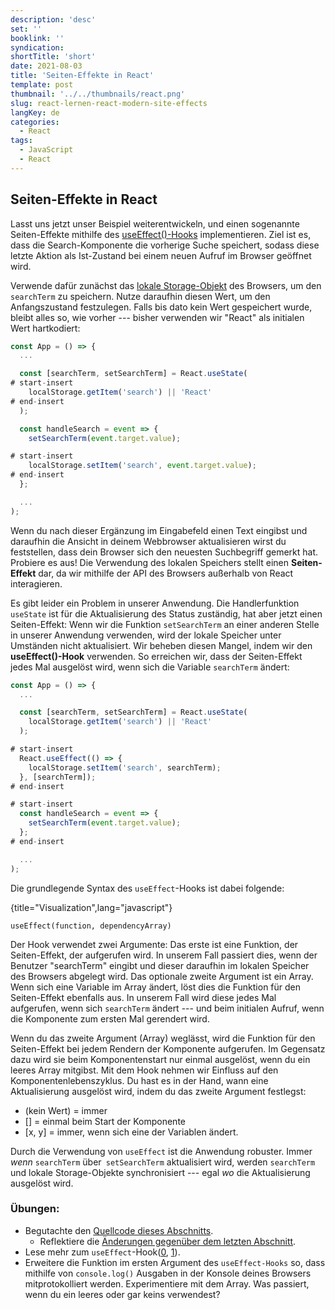 ```yaml
---
description: 'desc'
set: ''
booklink: ''
syndication:
shortTitle: 'short'
date: 2021-08-03
title: 'Seiten-Effekte in React'
template: post
thumbnail: '../../thumbnails/react.png'
slug: react-lernen-react-modern-site-effects
langKey: de
categories:
  - React
tags:
  - JavaScript
  - React
---
```


## Seiten-Effekte in React

Lasst uns jetzt unser Beispiel weiterentwickeln, und einen sogenannte Seiten-Effekte mithilfe des [useEffect()-Hooks](https://de.reactjs.org/docs/hooks-effect.html) implementieren. Ziel ist es, dass die Search-Komponente die vorherige Suche speichert, sodass diese letzte Aktion als Ist-Zustand bei einem neuen Aufruf im Browser geöffnet wird.

Verwende dafür zunächst das [lokale Storage-Objekt](https://developer.mozilla.org/de/docs/Web/API/Window/localStorage) des Browsers, um den `searchTerm` zu speichern. Nutze daraufhin diesen Wert, um den Anfangszustand festzulegen. Falls bis dato kein Wert gespeichert wurde, bleibt alles so, wie vorher --- bisher verwenden wir "React" als initialen Wert hartkodiert:

```js
const App = () => {
  ...

  const [searchTerm, setSearchTerm] = React.useState(
# start-insert
    localStorage.getItem('search') || 'React'
# end-insert
  );

  const handleSearch = event => {
    setSearchTerm(event.target.value);

# start-insert
    localStorage.setItem('search', event.target.value);
# end-insert
  };

  ...
);
```

Wenn du nach dieser Ergänzung im Eingabefeld einen Text eingibst und daraufhin die Ansicht in deinem Webbrowser aktualisieren wirst du feststellen, dass dein Browser sich den neuesten Suchbegriff gemerkt hat. Probiere es aus! Die Verwendung des lokalen Speichers stellt einen **Seiten-Effekt** dar, da wir mithilfe der API des Browsers außerhalb von React interagieren.

Es gibt leider ein Problem in unserer Anwendung. Die Handlerfunktion `useState` ist für die Aktualisierung des Status zuständig, hat aber jetzt einen Seiten-Effekt: Wenn wir die Funktion `setSearchTerm` an einer anderen Stelle in unserer Anwendung verwenden, wird der lokale Speicher unter Umständen nicht aktualisiert. Wir beheben diesen Mangel, indem wir den **useEffect()-Hook** verwenden. So erreichen wir, dass der Seiten-Effekt jedes Mal ausgelöst wird, wenn sich die Variable `searchTerm` ändert:

```js
const App = () => {
  ...

  const [searchTerm, setSearchTerm] = React.useState(
    localStorage.getItem('search') || 'React'
  );

# start-insert
  React.useEffect(() => {
    localStorage.setItem('search', searchTerm);
  }, [searchTerm]);
# end-insert

# start-insert
  const handleSearch = event => {
    setSearchTerm(event.target.value);
  };
# end-insert

  ...
);
```

Die grundlegende Syntax des `useEffect`-Hooks ist dabei folgende:

{title="Visualization",lang="javascript"}
```
useEffect(function, dependencyArray)
```

Der Hook verwendet zwei Argumente: Das erste ist eine Funktion, der Seiten-Effekt, der aufgerufen wird. In unserem Fall passiert dies, wenn der Benutzer "searchTerm" eingibt und dieser daraufhin im lokalen Speicher des Browsers abgelegt wird. Das optionale zweite Argument ist ein Array. Wenn sich eine Variable im Array ändert, löst dies die Funktion für den Seiten-Effekt ebenfalls aus. In unserem Fall wird diese jedes Mal aufgerufen, wenn sich `searchTerm` ändert --- und beim initialen Aufruf, wenn die Komponente zum ersten Mal gerendert wird.

Wenn du das zweite Argument (Array) weglässt, wird die Funktion für den Seiten-Effekt bei jedem Rendern der Komponente aufgerufen. Im Gegensatz dazu wird sie beim Komponentenstart nur einmal ausgelöst, wenn du ein leeres Array mitgibst. Mit dem Hook nehmen wir Einfluss auf den Komponentenlebenszyklus. Du hast es in der Hand, wann eine Aktualisierung ausgelöst wird, indem du das zweite Argument festlegst:
- (kein Wert) = immer
- [] = einmal beim Start der Komponente
- [x, y] = immer, wenn sich eine der Variablen ändert.

Durch die Verwendung von `useEffect` ist die Anwendung robuster. Immer *wenn* `searchTerm` über` setSearchTerm` aktualisiert wird, werden `searchTerm` und lokale Storage-Objekte synchronisiert --- egal *wo* die Aktualisierung ausgelöst wird.

### Übungen:

* Begutachte den [Quellcode dieses Abschnitts](https://codesandbox.io/s/github/the-road-to-learn-react/hacker-stories/tree/hs/React-Side-Effects).
  * Reflektiere die [Änderungen gegenüber dem letzten Abschnitt](https://github.com/the-road-to-learn-react/hacker-stories/compare/hs/Props-Handling...hs/React-Side-Effects?expand=1).
* Lese mehr zum `useEffect`-Hook([0](https://de.reactjs.org/docs/hooks-effect.html), [1](https://de.reactjs.org/docs/hooks-reference.html#useeffect)).
* Erweitere die Funktion im ersten Argument des `useEffect-Hooks` so, dass mithilfe von `console.log()` Ausgaben in der Konsole deines Browsers mitprotokolliert werden. Experimentiere mit dem Array. Was passiert, wenn du ein leeres oder gar keins verwendest?
<img src="https://vg01.met.vgwort.de/na/a4921a5f9bb64830b89e6c008a251b7f" width="1" height="1" alt="">
